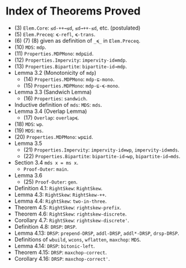 # Index of Theorems Proved

* (3) `Elem.Core`: `≤d-++→≤d`, `≤d→++-≤d`, etc. (postulated)
* (5) `Elem.Preceq`: `≼-refl`, `≼-trans`.
* (6) (7) (8) given as definition of `_≼_` in `Elem.Preceq`.
* (10) `MDS`: `mdp`.
* (11) `Properties.MDPMono`: `mdp⊑id`.
* (12) `Properties.Impervity`: `impervity-id≡mdp`.
* (13) `Properties.Bipartite`: `bipartite-id→mdp`.
* Lemma 3.2 (Monotonicity of `mdp`)
  * (14) `Properties.MDPMono`: `mdp-⊑-mono`.
  * (15) `Properties.MDPMono`: `mdp-⊑-≼-mono`.
* Lemma 3.3 (Sandwich Lemma)
  * (16) `Properties`: `sandwich`.
* Inductive definition of `mds`: `MDS`: `mds`.
* Lemma 3.4 (Overlap Lemma)
  * (17) `Overlap`: `overlap≼`.
* (18) `MDS`: `wp`.
* (19) `MDS`: `ms`.
* (20) `Properties.MDPMono`: `wp⊑id`.
* Lemma 3.5
  * (21) `Properties.Impervity`: `impervity-id≡wp`, `impervity-id≡mds`.
  * (22) `Properties.Bipartite`: `bipartite-id→wp`, `bipartite-id→mds`.
* Section 3.4 `mds x = ms x`.
  * `Proof-Outer`: `main`.
* Lemma 3.6
  * (25) `Proof-Outer`: `gen`.
* Definition 4.1: `RightSkew`: `RightSkew`.
* Lemma 4.3: `RightSkew`: `RightSkew-++`.
* Lemma 4.4: `RightSkew`: `two-in-three`.
* Theorem 4.5: `RightSkew`: `rightskew-prefix`.
* Theorem 4.6: `RightSkew`: `rightskew-discrete`.
* Corollary 4.7: `RightSkew`: `rightskew-discrete'`.
* Definition 4.8: `DRSP`: `DRSP`.
* Lemma 4.13: `DRSP`: `prepend-DRSP`, `addl-DRSP`, `addl*-DRSP`, `drsp-DRSP`.
* Definitions of `wbuild`, `wcons`, `wflatten`, `maxchop`: `MDS`.
* Lemma 4.14: `DRSP`: `bitonic-left`.
* Theorem 4.15: `DRSP`: `maxchop-correct`.
* Corollary 4.16: `DRSP`: `maxchop-correct'`.
